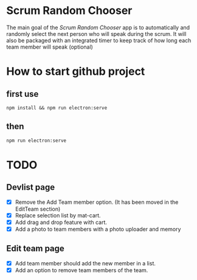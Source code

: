 # Scrum Random Chooser 

The main goal of the *Scrum Random Chooser* app is to automatically and randomly select the next person who will speak during the scrum. It will also be packaged with an integrated timer to keep track of how long each team member will speak (optional)

# How to start github project
## first use
``` shell
npm install && npm run electron:serve
```
## then 
``` bash
npm run electron:serve
```

# TODO

## Devlist page

- [x] Remove the Add Team member option. (It has been moved in the EditTeam section)
- [x] Replace selection list by mat-cart.
- [x] Add drag and drop feature with cart.
- [x] Add a photo to team members with a photo uploader and memory

## Edit team page

- [x] Add team member should add the new member in a list.
- [x] Add an option to remove team members of the team.
